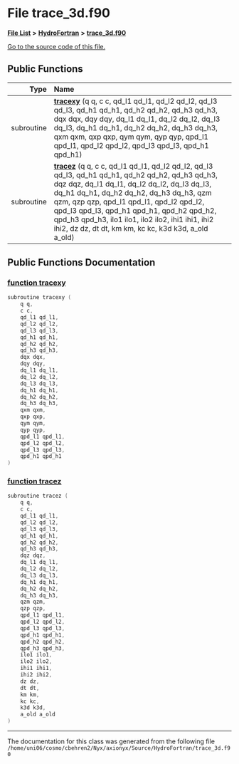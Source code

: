 
# File trace\_3d.f90


[**File List**](files.md) **>** [**HydroFortran**](dir_1fab266cd447ad3f3624320661f845f1.md) **>** [**trace\_3d.f90**](trace__3d_8f90.md)

[Go to the source code of this file.](trace__3d_8f90_source.md)


















## Public Functions

| Type | Name |
| ---: | :--- |
|  subroutine | [**tracexy**](trace__3d_8f90.md#function-tracexy) (q q, c c, qd\_l1 qd\_l1, qd\_l2 qd\_l2, qd\_l3 qd\_l3, qd\_h1 qd\_h1, qd\_h2 qd\_h2, qd\_h3 qd\_h3, dqx dqx, dqy dqy, dq\_l1 dq\_l1, dq\_l2 dq\_l2, dq\_l3 dq\_l3, dq\_h1 dq\_h1, dq\_h2 dq\_h2, dq\_h3 dq\_h3, qxm qxm, qxp qxp, qym qym, qyp qyp, qpd\_l1 qpd\_l1, qpd\_l2 qpd\_l2, qpd\_l3 qpd\_l3, qpd\_h1 qpd\_h1) <br> |
|  subroutine | [**tracez**](trace__3d_8f90.md#function-tracez) (q q, c c, qd\_l1 qd\_l1, qd\_l2 qd\_l2, qd\_l3 qd\_l3, qd\_h1 qd\_h1, qd\_h2 qd\_h2, qd\_h3 qd\_h3, dqz dqz, dq\_l1 dq\_l1, dq\_l2 dq\_l2, dq\_l3 dq\_l3, dq\_h1 dq\_h1, dq\_h2 dq\_h2, dq\_h3 dq\_h3, qzm qzm, qzp qzp, qpd\_l1 qpd\_l1, qpd\_l2 qpd\_l2, qpd\_l3 qpd\_l3, qpd\_h1 qpd\_h1, qpd\_h2 qpd\_h2, qpd\_h3 qpd\_h3, ilo1 ilo1, ilo2 ilo2, ihi1 ihi1, ihi2 ihi2, dz dz, dt dt, km km, kc kc, k3d k3d, a\_old a\_old) <br> |








## Public Functions Documentation


### <a href="#function-tracexy" id="function-tracexy">function tracexy </a>


```cpp
subroutine tracexy (
    q q,
    c c,
    qd_l1 qd_l1,
    qd_l2 qd_l2,
    qd_l3 qd_l3,
    qd_h1 qd_h1,
    qd_h2 qd_h2,
    qd_h3 qd_h3,
    dqx dqx,
    dqy dqy,
    dq_l1 dq_l1,
    dq_l2 dq_l2,
    dq_l3 dq_l3,
    dq_h1 dq_h1,
    dq_h2 dq_h2,
    dq_h3 dq_h3,
    qxm qxm,
    qxp qxp,
    qym qym,
    qyp qyp,
    qpd_l1 qpd_l1,
    qpd_l2 qpd_l2,
    qpd_l3 qpd_l3,
    qpd_h1 qpd_h1
) 
```



### <a href="#function-tracez" id="function-tracez">function tracez </a>


```cpp
subroutine tracez (
    q q,
    c c,
    qd_l1 qd_l1,
    qd_l2 qd_l2,
    qd_l3 qd_l3,
    qd_h1 qd_h1,
    qd_h2 qd_h2,
    qd_h3 qd_h3,
    dqz dqz,
    dq_l1 dq_l1,
    dq_l2 dq_l2,
    dq_l3 dq_l3,
    dq_h1 dq_h1,
    dq_h2 dq_h2,
    dq_h3 dq_h3,
    qzm qzm,
    qzp qzp,
    qpd_l1 qpd_l1,
    qpd_l2 qpd_l2,
    qpd_l3 qpd_l3,
    qpd_h1 qpd_h1,
    qpd_h2 qpd_h2,
    qpd_h3 qpd_h3,
    ilo1 ilo1,
    ilo2 ilo2,
    ihi1 ihi1,
    ihi2 ihi2,
    dz dz,
    dt dt,
    km km,
    kc kc,
    k3d k3d,
    a_old a_old
) 
```



------------------------------
The documentation for this class was generated from the following file `/home/uni06/cosmo/cbehren2/Nyx/axionyx/Source/HydroFortran/trace_3d.f90`
